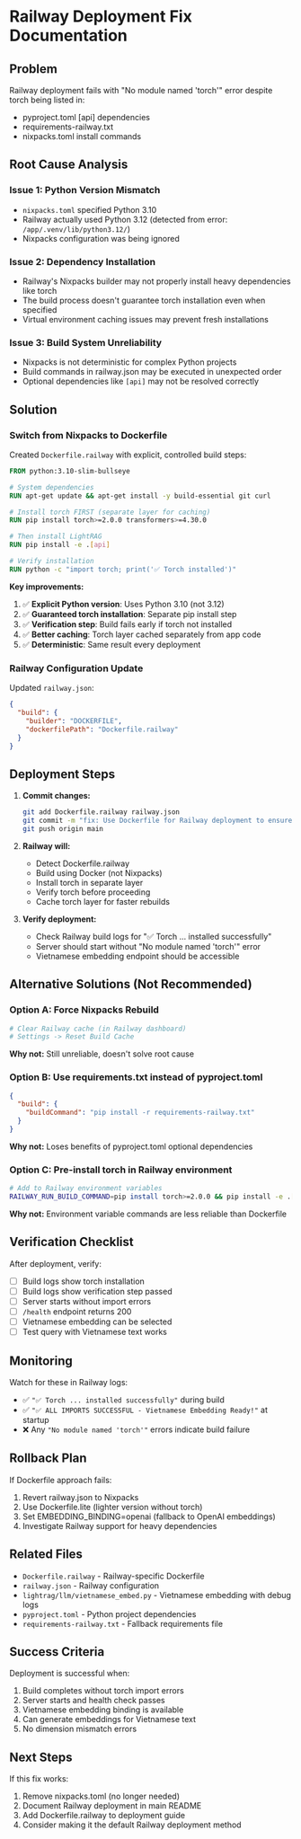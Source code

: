 # Railway Deployment Fix Documentation

## Problem
Railway deployment fails with "No module named 'torch'" error despite torch being listed in:
- pyproject.toml [api] dependencies
- requirements-railway.txt
- nixpacks.toml install commands

## Root Cause Analysis

### Issue 1: Python Version Mismatch
- `nixpacks.toml` specified Python 3.10
- Railway actually used Python 3.12 (detected from error: `/app/.venv/lib/python3.12/`)
- Nixpacks configuration was being ignored

### Issue 2: Dependency Installation
- Railway's Nixpacks builder may not properly install heavy dependencies like torch
- The build process doesn't guarantee torch installation even when specified
- Virtual environment caching issues may prevent fresh installations

### Issue 3: Build System Unreliability
- Nixpacks is not deterministic for complex Python projects
- Build commands in railway.json may be executed in unexpected order
- Optional dependencies like `[api]` may not be resolved correctly

## Solution

### Switch from Nixpacks to Dockerfile

Created `Dockerfile.railway` with explicit, controlled build steps:

```dockerfile
FROM python:3.10-slim-bullseye

# System dependencies
RUN apt-get update && apt-get install -y build-essential git curl

# Install torch FIRST (separate layer for caching)
RUN pip install torch>=2.0.0 transformers>=4.30.0

# Then install LightRAG
RUN pip install -e .[api]

# Verify installation
RUN python -c "import torch; print('✅ Torch installed')"
```

**Key improvements:**
1. ✅ **Explicit Python version**: Uses Python 3.10 (not 3.12)
2. ✅ **Guaranteed torch installation**: Separate pip install step
3. ✅ **Verification step**: Build fails early if torch not installed
4. ✅ **Better caching**: Torch layer cached separately from app code
5. ✅ **Deterministic**: Same result every deployment

### Railway Configuration Update

Updated `railway.json`:
```json
{
  "build": {
    "builder": "DOCKERFILE",
    "dockerfilePath": "Dockerfile.railway"
  }
}
```

## Deployment Steps

1. **Commit changes:**
   ```bash
   git add Dockerfile.railway railway.json
   git commit -m "fix: Use Dockerfile for Railway deployment to ensure torch installation"
   git push origin main
   ```

2. **Railway will:**
   - Detect Dockerfile.railway
   - Build using Docker (not Nixpacks)
   - Install torch in separate layer
   - Verify torch before proceeding
   - Cache torch layer for faster rebuilds

3. **Verify deployment:**
   - Check Railway build logs for "✅ Torch ... installed successfully"
   - Server should start without "No module named 'torch'" error
   - Vietnamese embedding endpoint should be accessible

## Alternative Solutions (Not Recommended)

### Option A: Force Nixpacks Rebuild
```bash
# Clear Railway cache (in Railway dashboard)
# Settings -> Reset Build Cache
```
**Why not:** Still unreliable, doesn't solve root cause

### Option B: Use requirements.txt instead of pyproject.toml
```json
{
  "build": {
    "buildCommand": "pip install -r requirements-railway.txt"
  }
}
```
**Why not:** Loses benefits of pyproject.toml optional dependencies

### Option C: Pre-install torch in Railway environment
```bash
# Add to Railway environment variables
RAILWAY_RUN_BUILD_COMMAND=pip install torch>=2.0.0 && pip install -e .[api]
```
**Why not:** Environment variable commands are less reliable than Dockerfile

## Verification Checklist

After deployment, verify:
- [ ] Build logs show torch installation
- [ ] Build logs show verification step passed
- [ ] Server starts without import errors
- [ ] `/health` endpoint returns 200
- [ ] Vietnamese embedding can be selected
- [ ] Test query with Vietnamese text works

## Monitoring

Watch for these in Railway logs:
- ✅ `"✅ Torch ... installed successfully"` during build
- ✅ `"✅ ALL IMPORTS SUCCESSFUL - Vietnamese Embedding Ready!"` at startup
- ❌ Any `"No module named 'torch'"` errors indicate build failure

## Rollback Plan

If Dockerfile approach fails:
1. Revert railway.json to Nixpacks
2. Use Dockerfile.lite (lighter version without torch)
3. Set EMBEDDING_BINDING=openai (fallback to OpenAI embeddings)
4. Investigate Railway support for heavy dependencies

## Related Files

- `Dockerfile.railway` - Railway-specific Dockerfile
- `railway.json` - Railway configuration
- `lightrag/llm/vietnamese_embed.py` - Vietnamese embedding with debug logs
- `pyproject.toml` - Python project dependencies
- `requirements-railway.txt` - Fallback requirements file

## Success Criteria

Deployment is successful when:
1. Build completes without torch import errors
2. Server starts and health check passes
3. Vietnamese embedding binding is available
4. Can generate embeddings for Vietnamese text
5. No dimension mismatch errors

## Next Steps

If this fix works:
1. Remove nixpacks.toml (no longer needed)
2. Document Railway deployment in main README
3. Add Dockerfile.railway to deployment guide
4. Consider making it the default Railway deployment method
